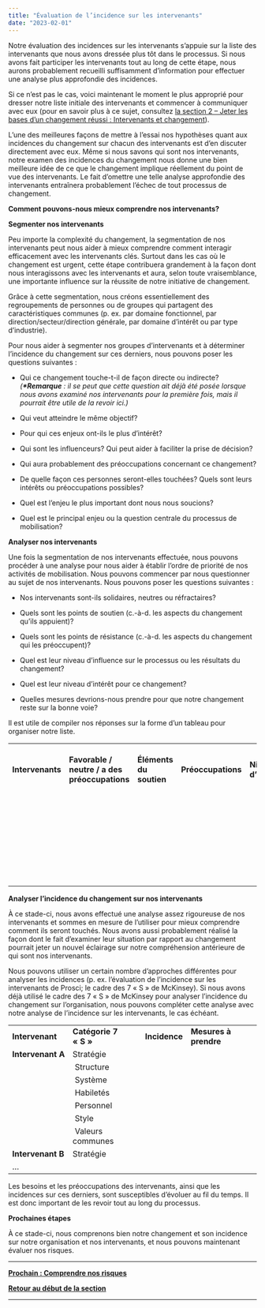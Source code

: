 ```yaml
---
title: "Évaluation de l’incidence sur les intervenants"
date: "2023-02-01"
---
```


Notre évaluation des incidences sur les intervenants s’appuie sur la liste des intervenants que nous avons dressée plus tôt dans le processus. Si nous avons fait participer les intervenants tout au long de cette étape, nous aurons probablement recueilli suffisamment d’information pour effectuer une analyse plus approfondie des incidences.

Si ce n’est pas le cas, voici maintenant le moment le plus approprié pour dresser notre liste initiale des intervenants et commencer à communiquer avec eux (pour en savoir plus à ce sujet, consultez [la section 2 – Jeter les bases d’un changement réussi : Intervenants et changement](https://articles.alpha.canada.ca/framework-for-leading-change/fr/jeter-les-bases-dun-changement-reussi/)).

L’une des meilleures façons de mettre à l’essai nos hypothèses quant aux incidences du changement sur chacun des intervenants est d’en discuter directement avec eux. Même si nous savons qui sont nos intervenants, notre examen des incidences du changement nous donne une bien meilleure idée de ce que le changement implique réellement du point de vue des intervenants. Le fait d’omettre une telle analyse approfondie des intervenants entraînera probablement l’échec de tout processus de changement.

**Comment pouvons-nous mieux comprendre nos intervenants?**

**Segmenter nos intervenants**

Peu importe la complexité du changement, la segmentation de nos intervenants peut nous aider à mieux comprendre comment interagir efficacement avec les intervenants clés. Surtout dans les cas où le changement est urgent, cette étape contribuera grandement à la façon dont nous interagissons avec les intervenants et aura, selon toute vraisemblance, une importante influence sur la réussite de notre initiative de changement.

Grâce à cette segmentation, nous créons essentiellement des regroupements de personnes ou de groupes qui partagent des caractéristiques communes (p. ex. par domaine fonctionnel, par direction/secteur/direction générale, par domaine d’intérêt ou par type d’industrie).

Pour nous aider à segmenter nos groupes d’intervenants et à déterminer l’incidence du changement sur ces derniers, nous pouvons poser les questions suivantes :

- Qui ce changement touche-t-il de façon directe ou indirecte? _(**\*Remarque** : il se peut que cette question ait déjà été posée lorsque nous avons examiné nos intervenants pour la première fois, mais il pourrait être utile de la revoir ici.)_

- Qui veut atteindre le même objectif?

- Pour qui ces enjeux ont-ils le plus d’intérêt?

- Qui sont les influenceurs? Qui peut aider à faciliter la prise de décision?

- Qui aura probablement des préoccupations concernant ce changement?

- De quelle façon ces personnes seront-elles touchées? Quels sont leurs intérêts ou préoccupations possibles?

- Quel est l’enjeu le plus important dont nous nous soucions?

- Quel est le principal enjeu ou la question centrale du processus de mobilisation?

**Analyser nos intervenants**

Une fois la segmentation de nos intervenants effectuée, nous pouvons procéder à une analyse pour nous aider à établir l’ordre de priorité de nos activités de mobilisation. Nous pouvons commencer par nous questionner au sujet de nos intervenants. Nous pouvons poser les questions suivantes :

- Nos intervenants sont-ils solidaires, neutres ou réfractaires?

- Quels sont les points de soutien (c.-à-d. les aspects du changement qu’ils appuient)?

- Quels sont les points de résistance (c.-à-d. les aspects du changement qui les préoccupent)?

- Quel est leur niveau d’influence sur le processus ou les résultats du changement?

- Quel est leur niveau d’intérêt pour ce changement?

- Quelles mesures devrions-nous prendre pour que notre changement reste sur la bonne voie?

Il est utile de compiler nos réponses sur la forme d’un tableau pour organiser notre liste.

<table><tbody><tr><td><strong>Intervenants</strong><strong></strong></td><td><strong>Favorable / neutre / a des préoccupations</strong><strong></strong></td><td><strong>Éléments du soutien</strong><strong></strong></td><td><strong>Préoccupations</strong><strong></strong></td><td><strong>Niveaux d’influence</strong><strong></strong></td><td><strong>Niveau d’intérêt</strong><strong></strong></td><td><strong>Mesures pour mobiliser les intervenants</strong><strong></strong></td></tr><tr><td><strong>&nbsp;</strong></td><td>&nbsp;</td><td>&nbsp;</td><td>&nbsp;</td><td>&nbsp;</td><td>&nbsp;</td><td>&nbsp;</td></tr><tr><td><strong>&nbsp;</strong></td><td>&nbsp;</td><td>&nbsp;</td><td>&nbsp;</td><td>&nbsp;</td><td>&nbsp;</td><td>&nbsp;</td></tr><tr><td><strong>&nbsp;</strong></td><td>&nbsp;</td><td>&nbsp;</td><td>&nbsp;</td><td>&nbsp;</td><td>&nbsp;</td><td>&nbsp;</td></tr><tr><td><strong>&nbsp;</strong></td><td>&nbsp;</td><td>&nbsp;</td><td>&nbsp;</td><td>&nbsp;</td><td>&nbsp;</td><td>&nbsp;</td></tr><tr><td><strong>&nbsp;</strong></td><td>&nbsp;</td><td>&nbsp;</td><td>&nbsp;</td><td>&nbsp;</td><td>&nbsp;</td><td>&nbsp;</td></tr><tr><td><strong>&nbsp;</strong></td><td>&nbsp;</td><td>&nbsp;</td><td>&nbsp;</td><td>&nbsp;</td><td>&nbsp;</td><td>&nbsp;</td></tr><tr><td><strong>&nbsp;</strong></td><td>&nbsp;</td><td>&nbsp;</td><td>&nbsp;</td><td>&nbsp;</td><td>&nbsp;</td><td>&nbsp;</td></tr></tbody></table>

**Analyser l’incidence du changement sur nos intervenants**

À ce stade-ci, nous avons effectué une analyse assez rigoureuse de nos intervenants et sommes en mesure de l’utiliser pour mieux comprendre comment ils seront touchés. Nous avons aussi probablement réalisé la façon dont le fait d’examiner leur situation par rapport au changement pourrait jeter un nouvel éclairage sur notre compréhension antérieure de qui sont nos intervenants.

Nous pouvons utiliser un certain nombre d’approches différentes pour analyser les incidences (p. ex. l’évaluation de l’incidence sur les intervenants de Prosci; le cadre des 7 « S » de McKinsey). Si nous avons déjà utilisé le cadre des 7 « S » de McKinsey pour analyser l’incidence du changement sur l’organisation, nous pouvons compléter cette analyse avec notre analyse de l’incidence sur les intervenants, le cas échéant.

<table><tbody><tr><td><strong>Intervenant</strong><strong></strong></td><td><strong>Catégorie 7 «&nbsp;S&nbsp;»</strong><strong></strong></td><td><strong>Incidence</strong><strong></strong></td><td><strong>Mesures à prendre</strong><strong></strong></td></tr><tr><td><strong>Intervenant&nbsp;A</strong><strong></strong></td><td>Stratégie</td><td>&nbsp;</td><td>&nbsp;</td></tr><tr><td></td><td>&nbsp;Structure</td><td>&nbsp;</td></tr><tr><td></td><td>&nbsp;Système</td><td>&nbsp;</td></tr><tr><td></td><td>&nbsp;Habiletés</td><td>&nbsp;</td></tr><tr><td></td><td>&nbsp;Personnel</td><td>&nbsp;</td></tr><tr><td></td><td>&nbsp;Style</td><td>&nbsp;</td></tr><tr><td></td><td>&nbsp;Valeurs communes</td><td>&nbsp;</td></tr><tr><td><strong>Intervenant&nbsp;B</strong><strong></strong></td><td>Stratégie</td><td>&nbsp;</td><td>&nbsp;</td></tr><tr><td>…</td><td>&nbsp;</td><td>&nbsp;</td></tr></tbody></table>

Les besoins et les préoccupations des intervenants, ainsi que les incidences sur ces derniers, sont susceptibles d’évoluer au fil du temps. Il est donc important de les revoir tout au long du processus.

**Prochaines étapes**

À ce stade-ci, nous comprenons bien notre changement et son incidence sur notre organisation et nos intervenants, et nous pouvons maintenant évaluer nos risques.

* * *

[****Prochain : **Comprendre nos risques******](https://articles.alpha.canada.ca/framework-for-leading-change/fr/comprendre-nos-risques/)

[**Retour au début de la section**](https://articles.alpha.canada.ca/framework-for-leading-change/fr/capacite-etat-de-preparation-et-incidence/)

* * *
